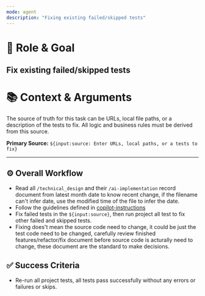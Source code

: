 ```yaml
---
mode: agent
description: "Fixing existing failed/skipped tests"
---
```

# 🎯 Role & Goal

Fix existing failed/skipped tests
-----

# 📚 Context & Arguments

The source of truth for this task can be URLs, local file paths, or a description of the tests to fix. All logic and business rules must be derived from this source.

**Primary Source:** `${input:source: Enter URLs, local paths, or a tests to fix}`

-----
## ⚙️ Overall Workflow

- Read all `/technical_design` and their `/ai-implementation` record document from latest month date to know recent change, if the filename can't infer date, use the modified time of the file to infer the date.
- Follow the guidelines defined in [copilot-instructions](../copilot-instructions.md)
- Fix failed tests in the `${input:source}`, then run project all test to fix other failed and skipped tests.
- Fixing does't mean the source code need to change, it could be just the test code need to be changed, carefully review finished features/refactor/fix document before source code is acturally need to change, these document are the standard to make decisions.


## ✅ Success Criteria
- Re-run all project tests, all tests pass successfully without any errors or failures or skips.
